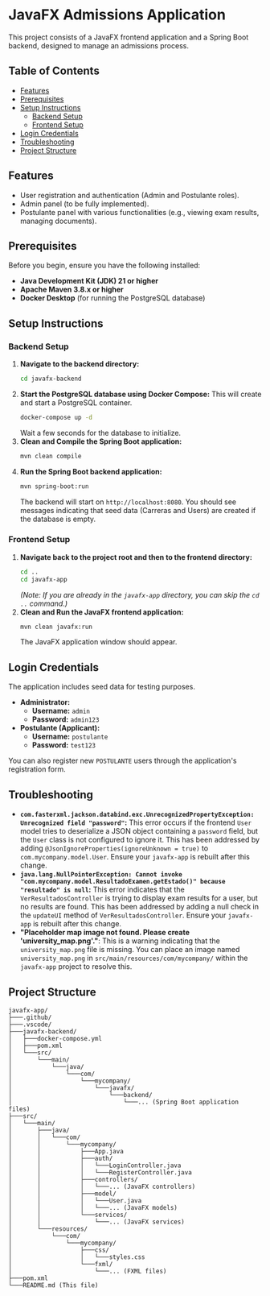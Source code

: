 # JavaFX Admissions Application

This project consists of a JavaFX frontend application and a Spring Boot backend, designed to manage an admissions process.

## Table of Contents
- [Features](#features)
- [Prerequisites](#prerequisites)
- [Setup Instructions](#setup-instructions)
  - [Backend Setup](#backend-setup)
  - [Frontend Setup](#frontend-setup)
- [Login Credentials](#login-credentials)
- [Troubleshooting](#troubleshooting)
- [Project Structure](#project-structure)

## Features
- User registration and authentication (Admin and Postulante roles).
- Admin panel (to be fully implemented).
- Postulante panel with various functionalities (e.g., viewing exam results, managing documents).

## Prerequisites
Before you begin, ensure you have the following installed:
- **Java Development Kit (JDK) 21 or higher**
- **Apache Maven 3.8.x or higher**
- **Docker Desktop** (for running the PostgreSQL database)

## Setup Instructions

### Backend Setup
1.  **Navigate to the backend directory:**
    ```bash
    cd javafx-backend
    ```
2.  **Start the PostgreSQL database using Docker Compose:**
    This will create and start a PostgreSQL container.
    ```bash
    docker-compose up -d
    ```
    Wait a few seconds for the database to initialize.
3.  **Clean and Compile the Spring Boot application:**
    ```bash
    mvn clean compile
    ```
4.  **Run the Spring Boot backend application:**
    ```bash
    mvn spring-boot:run
    ```
    The backend will start on `http://localhost:8080`. You should see messages indicating that seed data (Carreras and Users) are created if the database is empty.

### Frontend Setup
1.  **Navigate back to the project root and then to the frontend directory:**
    ```bash
    cd ..
    cd javafx-app
    ```
    *(Note: If you are already in the `javafx-app` directory, you can skip the `cd ..` command.)*
2.  **Clean and Run the JavaFX frontend application:**
    ```bash
    mvn clean javafx:run
    ```
    The JavaFX application window should appear.

## Login Credentials
The application includes seed data for testing purposes.

-   **Administrator:**
    -   **Username:** `admin`
    -   **Password:** `admin123`
-   **Postulante (Applicant):**
    -   **Username:** `postulante`
    -   **Password:** `test123`

You can also register new `POSTULANTE` users through the application's registration form.

## Troubleshooting
-   **`com.fasterxml.jackson.databind.exc.UnrecognizedPropertyException: Unrecognized field "password"`:** This error occurs if the frontend `User` model tries to deserialize a JSON object containing a `password` field, but the `User` class is not configured to ignore it. This has been addressed by adding `@JsonIgnoreProperties(ignoreUnknown = true)` to `com.mycompany.model.User`. Ensure your `javafx-app` is rebuilt after this change.
-   **`java.lang.NullPointerException: Cannot invoke "com.mycompany.model.ResultadoExamen.getEstado()" because "resultado" is null`:** This error indicates that the `VerResultadosController` is trying to display exam results for a user, but no results are found. This has been addressed by adding a null check in the `updateUI` method of `VerResultadosController`. Ensure your `javafx-app` is rebuilt after this change.
-   **"Placeholder map image not found. Please create 'university_map.png'."**: This is a warning indicating that the `university_map.png` file is missing. You can place an image named `university_map.png` in `src/main/resources/com/mycompany/` within the `javafx-app` project to resolve this.

## Project Structure
```
javafx-app/
├───.github/
├───.vscode/
├───javafx-backend/
│   ├───docker-compose.yml
│   ├───pom.xml
│   └───src/
│       └───main/
│           └───java/
│               └───com/
│                   └───mycompany/
│                       └───javafx/
│                           └───backend/
│                               └───... (Spring Boot application files)
├───src/
│   └───main/
│       ├───java/
│       │   └───com/
│       │       └───mycompany/
│       │           ├───App.java
│       │           ├───auth/
│       │           │   └───LoginController.java
│       │           │   └───RegisterController.java
│       │           ├───controllers/
│       │           │   └───... (JavaFX controllers)
│       │           ├───model/
│       │           │   └───User.java
│       │           │   └───... (JavaFX models)
│       │           └───services/
│       │               └───... (JavaFX services)
│       └───resources/
│           └───com/
│               └───mycompany/
│                   ├───css/
│                   │   └───styles.css
│                   └───fxml/
│                       └───... (FXML files)
├───pom.xml
└───README.md (This file)
```
